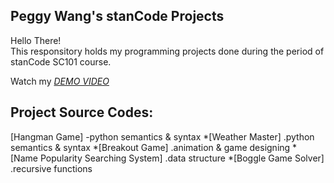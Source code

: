 ## Peggy Wang's stanCode Projects
Hello There!\
This responsitory holds my programming projects done during the period of stanCode SC101 course.

Watch my *[DEMO VIDEO](https://drive.google.com/drive/folders/1Gi3bn9qPW_gR0ISyGzVPLd5Bztdvd7rF?fbclid=IwAR36BW3v_bHn-Idsh-0_ROSWLwrXOzoervZId25OOzH2LX4b6FCGDfULdDg)*

## Project Source Codes:
[Hangman Game]
 -python semantics & syntax
*[Weather Master]
  .python semantics & syntax
*[Breakout Game]
  .animation & game designing
*[Name Popularity Searching System]
  .data structure
*[Boggle Game Solver]
  .recursive functions




